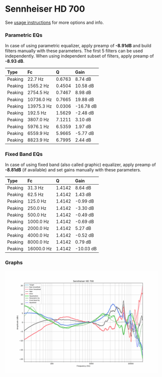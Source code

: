 # Sennheiser HD 700
See [usage instructions](https://github.com/jaakkopasanen/AutoEq#usage) for more options and info.

### Parametric EQs
In case of using parametric equalizer, apply preamp of **-8.91dB** and build filters manually
with these parameters. The first 5 filters can be used independently.
When using independent subset of filters, apply preamp of **-8.93 dB**.

| Type    | Fc         |      Q | Gain      |
|:--------|:-----------|:-------|:----------|
| Peaking | 22.7 Hz    | 0.6763 | 8.74 dB   |
| Peaking | 1565.2 Hz  | 0.4504 | 10.58 dB  |
| Peaking | 2754.5 Hz  | 0.7467 | 8.98 dB   |
| Peaking | 10736.0 Hz | 0.7665 | 19.88 dB  |
| Peaking | 13975.3 Hz | 0.0306 | -16.78 dB |
| Peaking | 192.5 Hz   | 1.5629 | -2.48 dB  |
| Peaking | 3807.0 Hz  | 7.1211 | 3.10 dB   |
| Peaking | 5976.1 Hz  | 6.5359 | 1.97 dB   |
| Peaking | 6559.9 Hz  | 5.9665 | -5.77 dB  |
| Peaking | 8823.9 Hz  | 6.7995 | 2.44 dB   |

### Fixed Band EQs
In case of using fixed band (also called graphic) equalizer, apply preamp of **-8.81dB**
(if available) and set gains manually with these parameters.

| Type    | Fc         |      Q | Gain      |
|:--------|:-----------|:-------|:----------|
| Peaking | 31.3 Hz    | 1.4142 | 8.64 dB   |
| Peaking | 62.5 Hz    | 1.4142 | 1.43 dB   |
| Peaking | 125.0 Hz   | 1.4142 | -0.99 dB  |
| Peaking | 250.0 Hz   | 1.4142 | -3.30 dB  |
| Peaking | 500.0 Hz   | 1.4142 | -0.49 dB  |
| Peaking | 1000.0 Hz  | 1.4142 | -0.69 dB  |
| Peaking | 2000.0 Hz  | 1.4142 | 5.27 dB   |
| Peaking | 4000.0 Hz  | 1.4142 | -0.52 dB  |
| Peaking | 8000.0 Hz  | 1.4142 | 0.79 dB   |
| Peaking | 16000.0 Hz | 1.4142 | -10.03 dB |

### Graphs
![](./Sennheiser%20HD%20700.png)